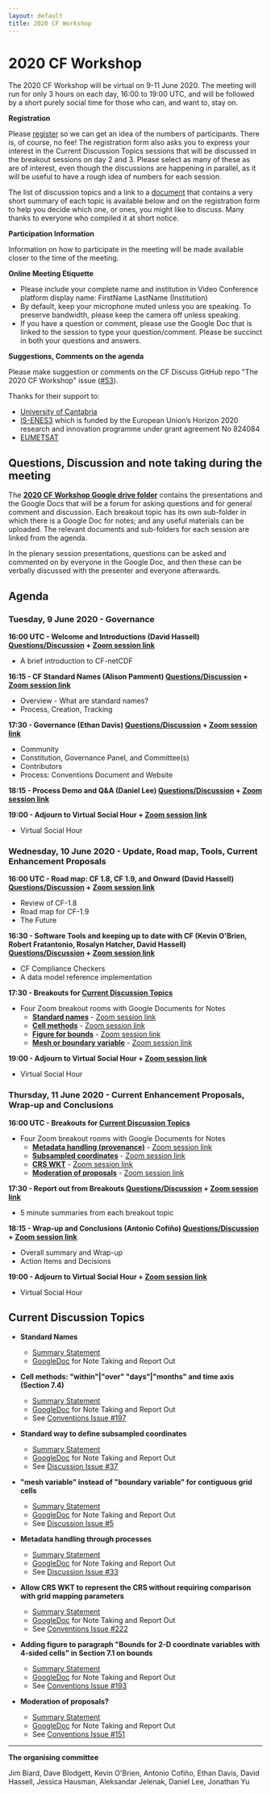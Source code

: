 ```yaml
---
layout: default
title: 2020 CF Workshop
---
```


# 2020 CF Workshop

The 2020 CF Workshop will be virtual on 9-11 June 2020.
The meeting will run for only 3 hours on each day, 16:00 to 19:00 UTC,
and will be followed by a short purely social time for those who can, and want to, stay on.

**Registration**

Please [register](https://forms.gle/RoKHT4h8hnBN23Pk7) so we can get an idea
of the numbers of participants. There is, of course, no fee!
The registration form also asks you to express your interest in the
Current Discussion Topics sessions that will be discussed in the breakout sessions
on day 2 and 3. Please select as many of these as are of interest, even though the discussions
are happening in parallel, as it will be useful to have a rough idea of numbers for each session.

The list of discussion topics and a link to a
[document](https://docs.google.com/document/d/1urPWngzDCuHTrfpA8nedGoRDVKXs5OmjqO8M6i3UZJM/edit)
that contains a very short summary of each topic is available below and on the registration
form to help you decide which one, or ones, you might like to discuss.
Many thanks to everyone who compiled it at short notice.

**Participation Information**

Information on how to participate in the meeting will be made available
closer to the time of the meeting.

**Online Meeting Etiquette**
* Please include your complete name and institution in Video Conference platform display name:
  FirstName LastName (Institution)
* By default, keep your microphone muted unless you are speaking.
  To preserve bandwidth, please keep the camera off unless speaking.
* If you have a question or comment, please use the Google Doc that is linked
  to the session to type your question/comment.
  Please be succinct in both your questions and answers.

**Suggestions, Comments on the agenda**

Please make suggestion or comments on the CF Discuss GitHub repo "The 2020 CF Workshop"
issue ([#53](https://github.com/cf-convention/discuss/issues/53)).

Thanks for their support to:
 - [University of Cantabria](https://web.unican.es/en/)
 - [IS-ENES3](https://is.enes.org/) which is funded by the European Union’s Horizon 2020 research and innovation programme under grant agreement No 824084
 - [EUMETSAT](https://www.eumetsat.int/)

## Questions, Discussion and note taking during the meeting

The **[2020 CF Workshop Google drive
folder](https://drive.google.com/drive/folders/1LzgP7wwSzz55giCVZyk-4xiu28gp68Fg)**
contains the presentations and the Google Docs that will be a
forum for asking questions and for general comment and
discussion. Each breakout topic has its own sub-folder in
which there is a Google Doc for notes; and any useful materials can be uploaded.
The relevant documents and sub-folders for each session are linked from the agenda.

In the plenary session presentations, questions can be asked and
commented on by everyone in the Google Doc, and then these can be
verbally discussed with the presenter and everyone afterwards.

## Agenda

### Tuesday, 9 June 2020 - Governance
**16:00 UTC - Welcome and Introductions (David Hassell) [Questions/Discussion](https://docs.google.com/document/d/1lGEnqGAiudC2t3LQzp7SPmVfsQUoqQUMapjvPBY-OkE/edit) + [Zoom session link](https://eumetsat.zoom.us/j/9636813552?pwd=VTFudW5iQ0M2VWFRSFpFV215YUZ4QT09)**
* A brief introduction to CF-netCDF

**16:15 - CF Standard Names (Alison Pamment) [Questions/Discussion](https://docs.google.com/document/d/1lGEnqGAiudC2t3LQzp7SPmVfsQUoqQUMapjvPBY-OkE/edit) + [Zoom session link](https://eumetsat.zoom.us/j/9636813552?pwd=VTFudW5iQ0M2VWFRSFpFV215YUZ4QT09)**
* Overview - What are standard names?
* Process, Creation, Tracking

**17:30 - Governance (Ethan Davis) [Questions/Discussion](https://docs.google.com/document/d/1lGEnqGAiudC2t3LQzp7SPmVfsQUoqQUMapjvPBY-OkE/edit) + [Zoom session link](https://eumetsat.zoom.us/j/9636813552?pwd=VTFudW5iQ0M2VWFRSFpFV215YUZ4QT09)**
* Community
* Constitution, Governance Panel, and Committee(s)
* Contributors
* Process: Conventions Document and Website

**18:15 - Process Demo and Q&A (Daniel Lee) [Questions/Discussion](https://docs.google.com/document/d/1lGEnqGAiudC2t3LQzp7SPmVfsQUoqQUMapjvPBY-OkE/edit) + [Zoom session link](https://eumetsat.zoom.us/j/9636813552?pwd=VTFudW5iQ0M2VWFRSFpFV215YUZ4QT09)**

**19:00 - Adjourn to Virtual Social Hour + [Zoom session link](https://eumetsat.zoom.us/j/9636813552?pwd=VTFudW5iQ0M2VWFRSFpFV215YUZ4QT09)**
* Virtual Social Hour

### Wednesday, 10 June 2020 - Update, Road map, Tools, Current Enhancement Proposals
**16:00 UTC - Road map: CF 1.8, CF 1.9, and Onward (David Hassell) [Questions/Discussion](https://docs.google.com/document/d/1lGEnqGAiudC2t3LQzp7SPmVfsQUoqQUMapjvPBY-OkE/edit) + [Zoom session link](https://eumetsat.zoom.us/j/9636813552?pwd=VTFudW5iQ0M2VWFRSFpFV215YUZ4QT09)**
* Review of CF-1.8
* Road map for CF-1.9
* The Future

**16:30 - Software Tools and keeping up to date with CF (Kevin O'Brien, Robert Fratantonio, Rosalyn Hatcher, David Hassell) [Questions/Discussion](https://docs.google.com/document/d/1lGEnqGAiudC2t3LQzp7SPmVfsQUoqQUMapjvPBY-OkE/edit) + [Zoom session link](https://eumetsat.zoom.us/j/9636813552?pwd=VTFudW5iQ0M2VWFRSFpFV215YUZ4QT09)**
* CF Compliance Checkers
* A data model reference implementation

**17:30 - Breakouts for [Current Discussion Topics](#current-discussion-topics)**
* Four Zoom breakout rooms with Google Documents for Notes
  * **[Standard names](https://drive.google.com/drive/folders/1n6oM1aricNnwddUfaA28s3LHKVgGd_1J)** - [Zoom session link](https://eumetsat.zoom.us/j/95579038370?pwd=d1lZOWJBZDlxTkM4U1lnYVA2empSdz09)
  * **[Cell methods](https://drive.google.com/drive/folders/16nI5kuEuft1s2y53rLOjocswVGUwe06c)** - [Zoom session link](https://eumetsat.zoom.us/j/5705037618?pwd=REtXNmtaNDdTNmE1dmZ0VFViTzd4dz09)
  * **[Figure for bounds](https://drive.google.com/drive/folders/1SP8fhITvMosXcnRWLGSRqACHCWxDkqQ2)** - [Zoom session link](https://eumetsat.zoom.us/j/97592002298?pwd=Rjd3RDNPdzVzZm40R0JEa3R1S1BCQT09)
  * **[Mesh or boundary variable](https://drive.google.com/drive/folders/1cR5iWfXox4cgOomIr7CoICERj0OXuRsh)** - [Zoom session link](https://eumetsat.zoom.us/j/99256914300?pwd=RkMyZExycWR2WGR6UFhxc3huMmwydz09)
 
**19:00 - Adjourn to Virtual Social Hour + [Zoom session link](https://eumetsat.zoom.us/j/9636813552?pwd=VTFudW5iQ0M2VWFRSFpFV215YUZ4QT09)**
* Virtual Social Hour

### Thursday, 11 June 2020 - Current Enhancement Proposals, Wrap-up and Conclusions
**16:00 UTC - Breakouts for [Current Discussion Topics](#current-discussion-topics)**
* Four Zoom breakout rooms with Google Documents for Notes
  * **[Metadata handling (provenance)](https://drive.google.com/drive/folders/1rVxkdFzFuya7rF0VlSeCE_xqZ8RDWj78)** - [Zoom session link](https://eumetsat.zoom.us/j/96292112820?pwd=dEgzZVNTU2ZObFZmV1N1b1VFQld3QT09)
  * **[Subsampled coordinates](https://drive.google.com/drive/folders/1lCibg2P8W9J-Aag0SxOcxIC2SFgnsoH_)** - [Zoom session link](https://eumetsat.zoom.us/j/96533174273?pwd=aDFzSHlRbEJEVGNKUngwUmF3RXZpQT09)
  * **[CRS WKT](https://drive.google.com/drive/folders/1NU0P_2YQ-YevGiUc7PjiRtZ2MI04Qtio)** - [Zoom session link](https://eumetsat.zoom.us/j/98950036908?pwd=WVNlVlZNRGJaWTU0aGJJVGNVaXpNZz09)
  * **[Moderation of proposals](https://drive.google.com/drive/folders/1_XSieZc9IewaFgjzLyuXHaltnb5tqZob)** - [Zoom session link](https://eumetsat.zoom.us/j/94128853090?pwd=WWJKbC9oWVJZT3VybUtYYmVaOURkUT09)
   
**17:30 - Report out from Breakouts [Questions/Discussion](https://docs.google.com/document/d/1lGEnqGAiudC2t3LQzp7SPmVfsQUoqQUMapjvPBY-OkE/edit) + [Zoom session link](https://eumetsat.zoom.us/j/9636813552?pwd=VTFudW5iQ0M2VWFRSFpFV215YUZ4QT09)**
* 5 minute summaries from each breakout topic

**18:15 - Wrap-up and Conclusions (Antonio Cofiño) [Questions/Discussion](https://docs.google.com/document/d/1lGEnqGAiudC2t3LQzp7SPmVfsQUoqQUMapjvPBY-OkE/edit) + [Zoom session link](https://eumetsat.zoom.us/j/9636813552?pwd=VTFudW5iQ0M2VWFRSFpFV215YUZ4QT09)**
* Overall summary and Wrap-up
* Action Items and Decisions

**19:00 - Adjourn to Virtual Social Hour + [Zoom session link](https://eumetsat.zoom.us/j/9636813552?pwd=VTFudW5iQ0M2VWFRSFpFV215YUZ4QT09)**
* Virtual Social Hour

## Current Discussion Topics

* **Standard Names**
  * [Summary Statement](https://docs.google.com/document/d/1urPWngzDCuHTrfpA8nedGoRDVKXs5OmjqO8M6i3UZJM/edit#heading=h.uz8gofyci4rg)
  * [GoogleDoc](https://drive.google.com/drive/folders/1n6oM1aricNnwddUfaA28s3LHKVgGd_1J) for Note Taking and Report Out
  
* **Cell methods: "within"\|"over" "days"\|"months" and time axis (Section 7.4)**
  * [Summary Statement](https://docs.google.com/document/d/1urPWngzDCuHTrfpA8nedGoRDVKXs5OmjqO8M6i3UZJM/edit#heading=h.jykkruknxpn1)
  * [GoogleDoc](https://drive.google.com/drive/folders/16nI5kuEuft1s2y53rLOjocswVGUwe06c) for Note Taking and Report Out
  * See [Conventions Issue #197](https://github.com/cf-convention/cf-conventions/issues/197)
 
* **Standard way to define subsampled coordinates**
  * [Summary Statement](https://docs.google.com/document/d/1urPWngzDCuHTrfpA8nedGoRDVKXs5OmjqO8M6i3UZJM/edit#heading=h.npjzrt8h11om) 
  * [GoogleDoc](https://drive.google.com/drive/folders/1lCibg2P8W9J-Aag0SxOcxIC2SFgnsoH_) for Note Taking and Report Out
  * See [Discussion Issue #37](https://github.com/cf-convention/discuss/issues/37)
 
* **"mesh variable" instead of "boundary variable" for contiguous grid cells**
  * [Summary Statement](https://docs.google.com/document/d/1urPWngzDCuHTrfpA8nedGoRDVKXs5OmjqO8M6i3UZJM/edit#heading=h.7u2qc3amtkb) 
  * [GoogleDoc](https://drive.google.com/drive/folders/1cR5iWfXox4cgOomIr7CoICERj0OXuRsh) for Note Taking and Report Out
  * See [Discussion Issue #5](https://github.com/cf-convention/discuss/issues/5)
 
* **Metadata handling through processes**
  * [Summary Statement](https://docs.google.com/document/d/1urPWngzDCuHTrfpA8nedGoRDVKXs5OmjqO8M6i3UZJM/edit#heading=h.4k5u5woia0ke) 
  * [GoogleDoc](https://drive.google.com/drive/folders/1rVxkdFzFuya7rF0VlSeCE_xqZ8RDWj78) for Note Taking and Report Out
  * See [Discussion Issue #33](https://github.com/cf-convention/discuss/issues/33)
 
* **Allow CRS WKT to represent the CRS without requiring comparison with grid mapping parameters**
  * [Summary Statement](https://docs.google.com/document/d/1urPWngzDCuHTrfpA8nedGoRDVKXs5OmjqO8M6i3UZJM/edit#heading=h.ao5tcxspvnmy) 
  * [GoogleDoc](https://drive.google.com/drive/folders/1NU0P_2YQ-YevGiUc7PjiRtZ2MI04Qtio) for Note Taking and Report Out
  * See [Conventions Issue #222](https://github.com/cf-convention/cf-conventions/issues/222)
 
* **Adding figure to paragraph "Bounds for 2-D coordinate variables with 4-sided cells" in Section 7.1 on bounds**
  * [Summary Statement](https://docs.google.com/document/d/1urPWngzDCuHTrfpA8nedGoRDVKXs5OmjqO8M6i3UZJM/edit#heading=h.wpbusqqe4vz2) 
  * [GoogleDoc](https://drive.google.com/drive/folders/1SP8fhITvMosXcnRWLGSRqACHCWxDkqQ2) for Note Taking and Report Out
  * See [Conventions Issue #193](https://github.com/cf-convention/cf-conventions/issues/193)
 
* **Moderation of proposals?**
  * [Summary Statement](https://docs.google.com/document/d/1urPWngzDCuHTrfpA8nedGoRDVKXs5OmjqO8M6i3UZJM/edit#heading=h.jof6l6da7mbf)
  * [GoogleDoc](https://drive.google.com/drive/folders/1_XSieZc9IewaFgjzLyuXHaltnb5tqZob) for Note Taking and Report Out
  * See [Conventions Issue #151](https://github.com/cf-convention/cf-conventions/issues/151)

-----

**The organising committee**

Jim Biard, Dave Blodgett, Kevin O'Brien, Antonio Cofiño, Ethan Davis,
David Hassell, Jessica Hausman, Aleksandar Jelenak, Daniel Lee,
Jonathan Yu
